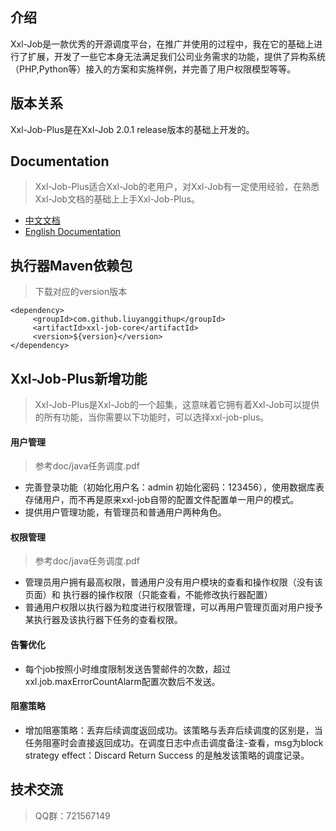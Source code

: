 ## 介绍
Xxl-Job是一款优秀的开源调度平台，在推广并使用的过程中，我在它的基础上进行了扩展，开发了一些它本身无法满足我们公司业务需求的功能，提供了异构系统（PHP,Python等）接入的方案和实施样例，并完善了用户权限模型等等。

## 版本关系
Xxl-Job-Plus是在Xxl-Job 2.0.1 release版本的基础上开发的。

## Documentation
> Xxl-Job-Plus适合Xxl-Job的老用户，对Xxl-Job有一定使用经验，在熟悉Xxl-Job文档的基础上上手Xxl-Job-Plus。
- [中文文档](http://www.xuxueli.com/xxl-job/)
- [English Documentation](http://www.xuxueli.com/xxl-job/en/)

## 执行器Maven依赖包
> 下载对应的version版本
```
<dependency>
     <groupId>com.github.liuyanggithup</groupId>
     <artifactId>xxl-job-core</artifactId>
     <version>${version}</version>
</dependency>
```
## Xxl-Job-Plus新增功能
> Xxl-Job-Plus是Xxl-Job的一个超集，这意味着它拥有着Xxl-Job可以提供的所有功能，当你需要以下功能时，可以选择xxl-job-plus。

#### 用户管理
> 参考doc/java任务调度.pdf
  - 完善登录功能（初始化用户名：admin 初始化密码：123456），使用数据库表存储用户，而不再是原来xxl-job自带的配置文件配置单一用户的模式。
  - 提供用户管理功能，有管理员和普通用户两种角色。

#### 权限管理
> 参考doc/java任务调度.pdf
  - 管理员用户拥有最高权限，普通用户没有用户模块的查看和操作权限（没有该页面）和 执行器的操作权限（只能查看，不能修改执行器配置）
  - 普通用户权限以执行器为粒度进行权限管理，可以再用户管理页面对用户授予某执行器及该执行器下任务的查看权限。

#### 告警优化
  - 每个job按照小时维度限制发送告警邮件的次数，超过xxl.job.maxErrorCountAlarm配置次数后不发送。
  
#### 阻塞策略
  - 增加阻塞策略：丢弃后续调度返回成功。该策略与丢弃后续调度的区别是，当任务阻塞时会直接返回成功。在调度日志中点击调度备注-查看，msg为block strategy effect：Discard Return Success 的是触发该策略的调度记录。
  
  
## 技术交流

> QQ群：721567149